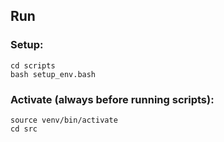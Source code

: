 ## Run

### Setup:

```
cd scripts
bash setup_env.bash
```

### Activate (always before running scripts):

```
source venv/bin/activate
cd src
```